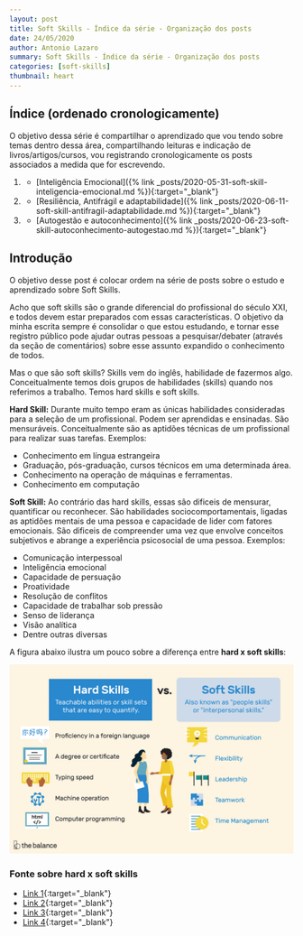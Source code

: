 ```yaml
---
layout: post
title: Soft Skills - Índice da série - Organização dos posts
date: 24/05/2020
author: Antonio Lazaro
summary: Soft Skills - Índice da série - Organização dos posts
categories: [soft-skills]
thumbnail: heart
---
```


## Índice (ordenado cronologicamente)

O objetivo dessa série é compartilhar o aprendizado que vou tendo sobre temas dentro dessa área, compartilhando leituras e indicação de livros/artigos/cursos, vou registrando cronologicamente os posts associados a medida que for escrevendo.

1. - [Inteligência Emocional]({% link _posts/2020-05-31-soft-skill-inteligencia-emocional.md %}){:target="\_blank"}
1. - [Resiliência, Antifrágil e adaptabilidade]({% link _posts/2020-06-11-soft-skill-antifragil-adaptabilidade.md %}){:target="\_blank"}
1. - [Autogestão e autoconhecimento]({% link _posts/2020-06-23-soft-skill-autoconhecimento-autogestao.md %}){:target="\_blank"}

## Introdução

O objetivo desse post é colocar ordem na série de posts sobre o estudo e aprendizado sobre Soft Skills.

Acho que soft skills são o grande diferencial do profissional do século XXI, e todos devem estar preparados com essas características. O objetivo da minha escrita sempre é consolidar o que estou estudando, e tornar esse registro público pode ajudar outras pessoas a pesquisar/debater (através da seção de comentários) sobre esse assunto expandido o conhecimento de todos.

Mas o que são soft skills? Skills vem do inglês, habilidade de fazermos algo. Conceitualmente temos dois grupos de habilidades (skills) quando nos referimos a trabalho. Temos hard skills e soft skills.

**Hard Skill:** Durante muito tempo eram as únicas habilidades consideradas para a seleção de um profissional. Podem ser aprendidas e ensinadas. São mensuráveis. Conceitualmente são as aptidões técnicas de um profissional para realizar suas tarefas. Exemplos:

<ul>
  <li>Conhecimento em língua estrangeira</li>
  <li>Graduação, pós-graduação, cursos técnicos em uma determinada área.</li>
  <li>Conhecimento na operação de máquinas e ferramentas.</li>
  <li>Conhecimento em computação</li>
</ul>

**Soft Skill:** Ao contrário das hard skills, essas são dificeis de mensurar, quantificar ou reconhecer. São habilidades sociocomportamentais, ligadas as aptidões mentais de uma pessoa e capacidade de lider com fatores emocionais. São dificeis de compreender uma vez que envolve conceitos subjetivos e abrange a experiência psicosocial de uma pessoa. Exemplos:

<ul>
  <li>Comunicação interpessoal</li>
  <li>Inteligência emocional</li>
  <li>Capacidade de persuação</li>
  <li>Proatividade</li>
  <li>Resolução de conflitos</li>
  <li>Capacidade de trabalhar sob pressão</li>
  <li>Senso de liderança</li>
  <li>Visão analítica</li>
  <li>Dentre outras diversas</li>
</ul>

A figura abaixo ilustra um pouco sobre a diferença entre **hard x soft skills**:

![](/static/img/soft-skills/hard-skills-vs-soft-skills.png)

### Fonte sobre hard x soft skills

- [Link 1](https://www.gupy.io/blog/hard-skills-e-soft-skills){:target="\_blank"}
- [Link 2](https://blog.fortestecnologia.com.br/hard-skill-e-soft-skill-saiba-como-desenvolver/){:target="\_blank"}
- [Link 3](https://blog.solides.com.br/qual-a-diferenca-entre-soft-e-hard-skills/){:target="\_blank"}
- [Link 4](https://www.diferenca.com/soft-skills-hard-skills/){:target="\_blank"}

